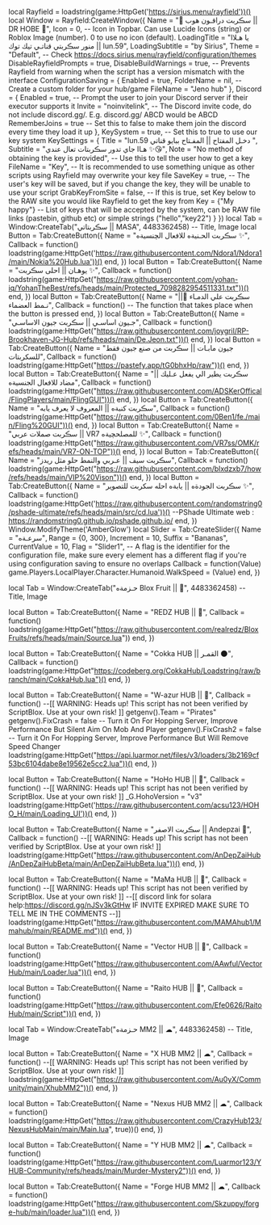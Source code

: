 local Rayfield = loadstring(game:HttpGet('https://sirius.menu/rayfield'))()
local Window = Rayfield:CreateWindow({
   Name = "🐉 سڪربت دراقـون هوب || DR HOBE 🐉",
   Icon = 0, -- Icon in Topbar. Can use Lucide Icons (string) or Roblox Image (number). 0 to use no icon (default).
   LoadingTitle = "يا هـلاا منور سڪربتي قناتـي تيك توك  || lun.59",
   LoadingSubtitle = "by Sirius",
   Theme = "Default", -- Check https://docs.sirius.menu/rayfield/configuration/themes
   DisableRayfieldPrompts = true,
   DisableBuildWarnings = true, -- Prevents Rayfield from warning when the script has a version mismatch with the interface
   ConfigurationSaving = {
      Enabled = true,
      FolderName = nil, -- Create a custom folder for your hub/game
      FileName = "Jeno hub"
   },
   Discord = {
      Enabled = true, -- Prompt the user to join your Discord server if their executor supports it
      Invite = "noinvitelink", -- The Discord invite code, do not include discord.gg/. E.g. discord.gg/ ABCD would be ABCD
      RememberJoins = true -- Set this to false to make them join the discord every time they load it up
   },
   KeySystem = true, -- Set this to true to use our key system
   KeySettings = {
      Title = "lun.59 دخـل المفتاح || المفـتاح ببايو قناتي ",
      Subtitle = "هـاا جاي تدور سڪربتات تعال عندي ✨😘",
      Note = "No method of obtaining the key is provided", -- Use this to tell the user how to get a key
      FileName = "Key", -- It is recommended to use something unique as other scripts using Rayfield may overwrite your key file
      SaveKey = true, -- The user's key will be saved, but if you change the key, they will be unable to use your script
      GrabKeyFromSite = false, -- If this is true, set Key below to the RAW site you would like Rayfield to get the key from
      Key = {"My happy"} -- List of keys that will be accepted by the system, can be RAW file links (pastebin, github etc) or simple strings ("hello","key22")
   }
})
local Tab = Window:CreateTab("سڪربتاتي || MASA", 4483362458) -- Title, Image
local Button = Tab:CreateButton({
   Name = "سڪربت الحـنيةه للافعال الچنسيةه ✨",
   Callback = function()
   loadstring(game:HttpGet('https://raw.githubusercontent.com/Ndora1/Ndora1/main/Nokia%20Hub.lua'))()
   end,
})
local Button = Tab:CreateButton({
   Name = "يوهـان || احلى سڪربت ✨",
   Callback = function()
   loadstring(game:HttpGet("https://raw.githubusercontent.com/yohan-iq/YohanTheBest/refs/heads/main/Protected_7098282954511331.txt"))()
   end,
})
local Button = Tab:CreateButton({
   Name = "سڪربت علي الدمـاء 🍷|| نـمط العضماء",
   Callback = function()
   -- The function that takes place when the button is pressed
   end,
})
local Button = Tab:CreateButton({
   Name = "جـيون اساسـي || سڪربت جيون الاساسـي",
   Callback = function()
   loadstring(game:HttpGet("https://raw.githubusercontent.com/joygril/RP-Brookhaven-JG-Hub/refs/heads/main/De.Jeon.txt"))()
   end,
})
local Button = Tab:CreateButton({
   Name = "جيون مابـات || سڪربت من صنع جيون فقط للسكربتات",
   Callback = function()
   loadstring(game:HttpGet("https://pastefy.app/tG0bhxHp/raw"))()
   end,
})
local Button = Tab:CreateButton({
   Name = "سڪربت يطير الي يفعل عـليك || مضاد للافعال الجنسيةه",
   Callback = function()
   loadstring(game:HttpGet("https://raw.githubusercontent.com/ADSKerOffical/FlingPlayers/main/FlingGUI"))()
   end,
})
local Button = Tab:CreateButton({
   Name = "سڪربت كنبةه || المعروف لا يعرف يابه",
   Callback = function()
   loadstring(game:HttpGet("https://raw.githubusercontent.com/0Ben1/fe./main/Fling%20GUI"))()
   end,
})
local Button = Tab:CreateButton({
   Name = "سڪربت صملات عربي || VR7 للمصلحچيةه ✨",
   Callback = function()
   loadstring(game:HttpGet("https://raw.githubusercontent.com/VR7ss/OMK/refs/heads/main/VR7-ON-TOP"))()
   end,
})
local Button = Tab:CreateButton({
   Name = "سڪربت سيف || عـربي والنمط حلو مثل ريدز",
   Callback = function()
   loadstring(game:HttpGet("https://raw.githubusercontent.com/blxdzxb7/how/refs/heads/main/VIP%20Vison"))()
   end,
})
local Button = Tab:CreateButton({
   Name = "سڪربت الجودةه || يابةه احله سكربت للتصوير ✨",
   Callback = function()
   loadstring(game:HttpGet('https://raw.githubusercontent.com/randomstring0/pshade-ultimate/refs/heads/main/src/cd.lua'))()
--PShade Ultimate web : https://randomstring0.github.io/pshade.github.io/
   end,
})
Window.ModifyTheme('AmberGlow')
local Slider = Tab:CreateSlider({
   Name = "سرعـةه",
   Range = {0, 300},
   Increment = 10,
   Suffix = "Bananas",
   CurrentValue = 10,
   Flag = "Slider1", -- A flag is the identifier for the configuration file, make sure every element has a different flag if you're using configuration saving to ensure no overlaps
   Callback = function(Value)
   game.Players.LocalPlayer.Character.Humanoid.WalkSpeed = (Value)
   end,
})

local Tab = Window:CreateTab("حـزمةه Blox Fruit || 🐉", 4483362458) -- Title, Image

local Button = Tab:CreateButton({
   Name = "REDZ HUB || 🐉",
   Callback = function()
   loadstring(game:HttpGet("https://raw.githubusercontent.com/realredz/BloxFruits/refs/heads/main/Source.lua"))
   end,
})

local Button = Tab:CreateButton({
   Name = "Cokka HUB || القمـر 🌑",
   Callback = function()
   loadstring(game:HttpGet"https://codeberg.org/CokkaHub/Loadstring/raw/branch/main/CokkaHub.lua")()
   end,
})

local Button = Tab:CreateButton({
   Name = "W-azur HUB || 🐉",
   Callback = function()
   --[[
	WARNING: Heads up! This script has not been verified by ScriptBlox. Use at your own risk!
]]
getgenv().Team = "Pirates"
getgenv().FixCrash = false -- Turn it On For Hopping Server, Improve Performance But Silent Aim On Mob And Player
getgenv().FixCrash2 = false -- Turn it On For Hopping Server, Improve Performance But Will Remove Speed Changer
loadstring(game:HttpGet("https://api.luarmor.net/files/v3/loaders/3b2169cf53bc6104dabe8e19562e5cc2.lua"))()
   end,
})

local Button = Tab:CreateButton({
   Name = "HoHo HUB || 🐉",
   Callback = function()
   --[[
	WARNING: Heads up! This script has not been verified by ScriptBlox. Use at your own risk!
]]
_G.HohoVersion = "v3"
loadstring(game:HttpGet('https://raw.githubusercontent.com/acsu123/HOHO_H/main/Loading_UI'))()
   end,
})

local Button = Tab:CreateButton({
   Name = "سڪربت الاصفر || Andepzai 🐉",
   Callback = function()
   --[[
	WARNING: Heads up! This script has not been verified by ScriptBlox. Use at your own risk!
]]
loadstring(game:HttpGet("https://raw.githubusercontent.com/AnDepZaiHub/AnDepZaiHubBeta/main/AnDepZaiHubBeta.lua"))()
   end,
})

local Button = Tab:CreateButton({
   Name = "MaMa HUB || 🐉",
   Callback = function()
   --[[
	WARNING: Heads up! This script has not been verified by ScriptBlox. Use at your own risk!
]]
--[[ discord link for solara help:https://discord.gg/nJSv3kGtHw 
IF INVITE EXPIRED MAKE SURE TO TELL ME IN THE COMMENTS --]]
loadstring(game:HttpGet("https://raw.githubusercontent.com/MAMAhub1/Mmahub/main/README.md"))()
   end,
})

local Button = Tab:CreateButton({
   Name = "Vector HUB || 🐉",
   Callback = function()
   loadstring(game:HttpGet("https://raw.githubusercontent.com/AAwful/VectorHub/main/Loader.lua"))()
   end,
})

local Button = Tab:CreateButton({
   Name = "Raito HUB || 🐉",
   Callback = function()
   loadstring(game:HttpGet("https://raw.githubusercontent.com/Efe0626/RaitoHub/main/Script"))()
   end,
})

local Tab = Window:CreateTab("حـزمةه MM2 || ☁", 4483362458) -- Title, Image

local Button = Tab:CreateButton({
   Name = "X HUB MM2 || ☁",
   Callback = function()
   --[[
	WARNING: Heads up! This script has not been verified by ScriptBlox. Use at your own risk!
]]
loadstring(game:HttpGet("https://raw.githubusercontent.com/Au0yX/Community/main/XhubMM2"))()
   end,
})

local Button = Tab:CreateButton({
   Name = "Nexus HUB MM2 || ☁",
   Callback = function()
   loadstring(game:HttpGet("https://raw.githubusercontent.com/CrazyHub123/NexusHubMain/main/Main.lua", true))()
   end,
})

local Button = Tab:CreateButton({
   Name = "Y HUB MM2 || ☁",
   Callback = function()
   loadstring(game:HttpGet("https://raw.githubusercontent.com/Luarmor123/YHUB-Community/refs/heads/main/Murder-Mystery2"))()
   end,
})

local Button = Tab:CreateButton({
   Name = "Forge HUB MM2 || ☁",
   Callback = function()
   loadstring(game:HttpGet("https://raw.githubusercontent.com/Skzuppy/forge-hub/main/loader.lua"))()
   end,
})
